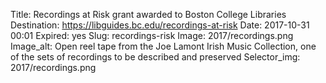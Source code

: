 Title: Recordings at Risk grant awarded to Boston College Libraries
Destination: https://libguides.bc.edu/recordings-at-risk
Date: 2017-10-31 00:01
Expired: yes
Slug: recordings-risk
Image: 2017/recordings.png
Image_alt: Open reel tape from the Joe Lamont Irish Music Collection, one of the sets of recordings to be described and preserved 
Selector_img: 2017/recordings.png
